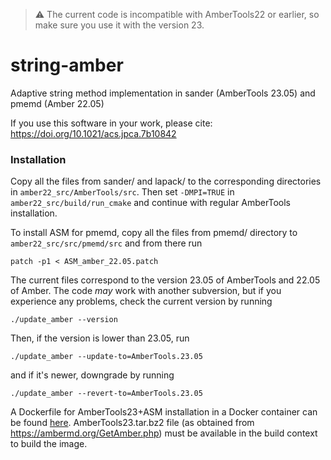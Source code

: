 > :warning: The current code is incompatible with AmberTools22 or earlier, 
> so make sure you use it with the version 23.  

# string-amber
Adaptive string method implementation in sander (AmberTools 23.05) and pmemd 
(Amber 22.05)

If you use this software in your work, please cite:
https://doi.org/10.1021/acs.jpca.7b10842

### Installation
Copy all the files from sander/ and lapack/ to the corresponding directories in 
`amber22_src/AmberTools/src`. Then set `-DMPI=TRUE` in 
`amber22_src/build/run_cmake` and continue with regular AmberTools installation.

To install ASM for pmemd, copy all the files from pmemd/ directory to 
`amber22_src/src/pmemd/src` and from there run
```
patch -p1 < ASM_amber_22.05.patch
```

The current files correspond to the version 23.05
of AmberTools and 22.05 of Amber. The code *may* work with another subversion, but if you experience
any problems, check the current version by running
```
./update_amber --version
```
Then, if the version is lower than 23.05, run
```
./update_amber --update-to=AmberTools.23.05
```
and if it's newer, downgrade by running
```
./update_amber --revert-to=AmberTools.23.05
```

A Dockerfile for AmberTools23+ASM installation in a Docker container can be 
found [here](docker/Dockerfile). AmberTools23.tar.bz2 file (as obtained from
https://ambermd.org/GetAmber.php) must be available in the build context to 
build the image.
